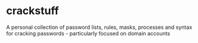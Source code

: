 # crackstuff
A personal collection of password lists, rules, masks, processes and syntax for cracking passwords - particularly focused on domain accounts
